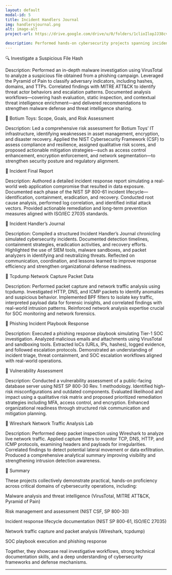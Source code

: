 ```yaml
---
layout: default
modal-id: 5
title: Incident Handlers Journal
img: handlersjournal.png
alt: image-alt
project-url: https://drive.google.com/drive/u/0/folders/1clioIlopJJ38cvYMis2FT5sg8TB9I4S4

description: Performed hands-on cybersecurity projects spanning incident response, malware analysis, vulnerability assessment, and network forensics. Applied NIST and MITRE frameworks to detect, analyze, and remediate threats using tools like Wireshark, Tcpdump, and VirusTotal. Demonstrated technical depth in risk assessment, threat intelligence, and structured documentation—showcasing readiness for real-world SOC and cloud security operations.---
---
```

🔍 Investigate a Suspicious File Hash

Description:
Performed an in-depth malware investigation using VirusTotal to analyze a suspicious file obtained from a phishing campaign. Leveraged the Pyramid of Pain to classify adversary indicators, including hashes, domains, and TTPs. Correlated findings with MITRE ATT&CK to identify threat actor behaviors and escalation patterns. Documented analysis workflows—covering hash evaluation, static inspection, and contextual threat intelligence enrichment—and delivered recommendations to strengthen malware defense and threat intelligence sharing.

🧸 Botium Toys: Scope, Goals, and Risk Assessment

Description:
Led a comprehensive risk assessment for Botium Toys’ IT infrastructure, identifying weaknesses in asset management, encryption, and disaster recovery. Applied the NIST Cybersecurity Framework (CSF) to assess compliance and resilience, assigned qualitative risk scores, and proposed actionable mitigation strategies—such as access control enhancement, encryption enforcement, and network segmentation—to strengthen security posture and regulatory alignment.

🧾 Incident Final Report

Description:
Authored a detailed incident response report simulating a real-world web application compromise that resulted in data exposure. Documented each phase of the NIST SP 800-61 incident lifecycle—identification, containment, eradication, and recovery. Conducted root cause analysis, performed log correlation, and identified initial attack vectors. Provided actionable remediation and long-term prevention measures aligned with ISO/IEC 27035 standards.

🧠 Incident Handler’s Journal

Description:
Compiled a structured Incident Handler’s Journal chronicling simulated cybersecurity incidents. Documented detection timelines, containment strategies, eradication activities, and recovery efforts. Highlighted the use of SIEM tools, malware sandboxes, and packet analyzers in identifying and neutralizing threats. Reflected on communication, coordination, and lessons learned to improve response efficiency and strengthen organizational defense readiness.

📡 Tcpdump Network Capture Packet Data

Description:
Performed packet capture and network traffic analysis using tcpdump. Investigated HTTP, DNS, and ICMP packets to identify anomalies and suspicious behavior. Implemented BPF filters to isolate key traffic, interpreted payload data for forensic insights, and correlated findings with real-world intrusion patterns. Reinforced network analysis expertise crucial for SOC monitoring and network forensics.

🎣 Phishing Incident Playbook Response

Description:
Executed a phishing response playbook simulating Tier-1 SOC investigation. Analyzed malicious emails and attachments using VirusTotal and sandboxing tools. Extracted IoCs (URLs, IPs, hashes), logged evidence, and followed escalation protocols. Demonstrated an understanding of incident triage, threat containment, and SOC escalation workflows aligned with real-world operations.

🧱 Vulnerability Assessment

Description:
Conducted a vulnerability assessment of a public-facing database server using NIST SP 800-30 Rev. 1 methodology. Identified high-risk misconfigurations and outdated components. Evaluated likelihood and impact using a qualitative risk matrix and proposed prioritized remediation strategies including MFA, access control, and encryption. Enhanced organizational readiness through structured risk communication and mitigation planning.

🔬 Wireshark Network Traffic Analysis Lab

Description:
Performed deep packet inspection using Wireshark to analyze live network traffic. Applied capture filters to monitor TCP, DNS, HTTP, and ICMP protocols, examining headers and payloads for irregularities. Correlated findings to detect potential lateral movement or data exfiltration. Produced a comprehensive analytical summary improving visibility and strengthening intrusion detection awareness.

🧩 Summary

These projects collectively demonstrate practical, hands-on proficiency across critical domains of cybersecurity operations, including:

Malware analysis and threat intelligence (VirusTotal, MITRE ATT&CK, Pyramid of Pain)

Risk management and assessment (NIST CSF, SP 800-30)

Incident response lifecycle documentation (NIST SP 800-61, ISO/IEC 27035)

Network traffic capture and packet analysis (Wireshark, tcpdump)

SOC playbook execution and phishing response

Together, they showcase real investigative workflows, strong technical documentation skills, and a deep understanding of cybersecurity frameworks and defense mechanisms.

---


